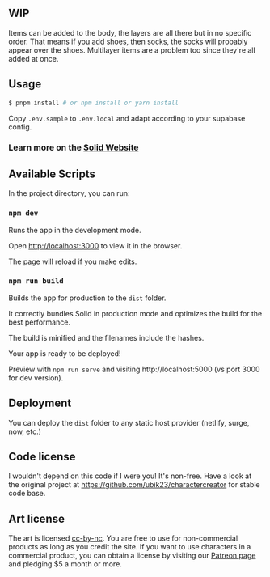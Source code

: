 ## WIP

Items can be added to the body, the layers are all there but in no specific order. That means if you add shoes, then socks, the socks will probably appear over the shoes. Multilayer items are a problem too since they're all added at once.

## Usage

```sh
$ pnpm install # or npm install or yarn install
```

Copy `.env.sample` to `.env.local` and adapt according to your supabase config.

### Learn more on the [Solid Website](https://solidjs.com)

## Available Scripts

In the project directory, you can run:

### `npm dev`

Runs the app in the development mode.

Open [http://localhost:3000](http://localhost:3000) to view it in the browser.

The page will reload if you make edits.

### `npm run build`

Builds the app for production to the `dist` folder.

It correctly bundles Solid in production mode and optimizes the build for the best performance.

The build is minified and the filenames include the hashes.

Your app is ready to be deployed!

Preview with `npm run serve` and visiting http://localhost:5000 (vs port 3000 for dev version).

## Deployment

You can deploy the `dist` folder to any static host provider (netlify, surge, now, etc.)

## Code license

I wouldn't depend on this code if I were you! It's non-free. Have a look at the original project at https://github.com/ubik23/charactercreator for stable code base.

## Art license

The art is licensed <a href='https://creativecommons.org/licenses/by-nc/2.0/' target='_blank'>cc-by-nc</a>. You are free to use for non-commercial products as long as you credit the site. If you want to use characters in a commercial product, you can obtain a license by visiting our <a href='https://www.patreon.com/charactercreator' target='_blank'>Patreon page</a> and pledging $5 a month or more.
